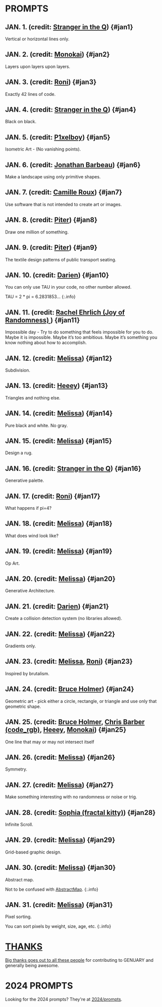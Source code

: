 # PROMPTS

## JAN. 1. <span class="credit">(credit: [Stranger in the Q](#))</span> {#jan1}

Vertical or horizontal lines only.

## JAN. 2. <span class="credit">(credit: [Monokai](#))</span> {#jan2}

Layers upon layers upon layers.

## JAN. 3. <span class="credit">(credit: [Roni](#))</span> {#jan3}

Exactly 42 lines of code.

## JAN. 4. <span class="credit">(credit: [Stranger in the Q](#))</span> {#jan4}

Black on black.

## JAN. 5. <span class="credit">(credit: [P1xelboy](#))</span> {#jan5}

Isometric Art - (No vanishing points).

## JAN. 6. <span class="credit">(credit: [Jonathan Barbeau](#))</span> {#jan6}

Make a landscape using only primitive shapes.

## JAN. 7. <span class="credit">(credit: [Camille Roux](#))</span> {#jan7}

Use software that is not intended to create art or images.

## JAN. 8. <span class="credit">(credit: [Piter](#))</span> {#jan8}

Draw one million of something.

## JAN. 9. <span class="credit">(credit: [Piter](#))</span> {#jan9}

The textile design patterns of public transport seating.

## JAN. 10. <span class="credit">(credit: [Darien](#))</span> {#jan10}

You can only use TAU in your code, no other number allowed.

TAU = 2 * pi = 6.2831853...
{:.info}

## JAN. 11. <span class="credit">(credit: [Rachel Ehrlich (Joy of Randomness) ](#))</span> {#jan11}

Impossible day - Try to do something that feels impossible for you to do. Maybe it is impossible. Maybe it’s too ambitious. Maybe it’s something you know nothing about how to accomplish.

## JAN. 12. <span class="credit">(credit: [Melissa](#))</span> {#jan12}

Subdivision.

## JAN. 13. <span class="credit">(credit: [Heeey](#))</span> {#jan13}

Triangles and nothing else.

## JAN. 14. <span class="credit">(credit: [Melissa](#))</span> {#jan14}

Pure black and white. No gray.

## JAN. 15. <span class="credit">(credit: [Melissa](#))</span> {#jan15}

Design a rug.

## JAN. 16. <span class="credit">(credit: [Stranger in the Q](#))</span> {#jan16}

Generative palette.

## JAN. 17. <span class="credit">(credit: [Roni](#))</span> {#jan17}

What happens if pi=4?

## JAN. 18. <span class="credit">(credit: [Melissa](#))</span> {#jan18}

What does wind look like?

## JAN. 19. <span class="credit">(credit: [Melissa](#))</span> {#jan19}

Op Art.

## JAN. 20. <span class="credit">(credit: [Melissa](#))</span> {#jan20}

Generative Architecture.

## JAN. 21. <span class="credit">(credit: [Darien](#))</span> {#jan21}

Create a collision detection system (no libraries allowed).

## JAN. 22. <span class="credit">(credit: [Melissa](#))</span> {#jan22}

Gradients only.

## JAN. 23. <span class="credit">(credit: [Melissa](#), [Roni](#))</span> {#jan23}

Inspired by brutalism.

## JAN. 24. <span class="credit">(credit: [Bruce Holmer](#))</span> {#jan24}

Geometric art - pick either a circle, rectangle, or triangle and use only that geometric shape.

## JAN. 25. <span class="credit">(credit: [Bruce Holmer](#), [Chris Barber (code_rgb)](#), [Heeey](#), [Monokai](#))</span> {#jan25}

One line that may or may not intersect itself

## JAN. 26. <span class="credit">(credit: [Melissa](#))</span> {#jan26}

Symmetry.

## JAN. 27. <span class="credit">(credit: [Melissa](#))</span> {#jan27}

Make something interesting with no randomness or noise or trig.

## JAN. 28. <span class="credit">(credit: [Sophia (fractal kitty)](#))</span> {#jan28}

Infinite Scroll.

## JAN. 29. <span class="credit">(credit: [Melissa](#))</span> {#jan29}

Grid-based graphic design.

## JAN. 30. <span class="credit">(credit: [Melissa](#))</span> {#jan30}

Abstract map.

Not to be confused with [AbstractMap](https://docs.oracle.com/javase/8/docs/api/java/util/AbstractMap.html).
{:.info}

## JAN. 31. <span class="credit">(credit: [Melissa](#))</span> {#jan31}

Pixel sorting.

You can sort pixels by weight, size, age, etc.
{:.info}

# [THANKS](thanks)

[Big thanks goes out to all these people](thanks) for contributing to GENUARY and generally being awesome.

# 2024 PROMPTS

Looking for the 2024 prompts? They're at [2024/prompts](2024/prompts).

<script>
  // this is the script to highlight the right prompt every day
  onload=_=>{
    let now = new Date(),
        year = now.getFullYear(),
        month = now.getMonth(),
        day = now.getDate();

    if (year !== 2025 || month !== 0) return; // The if statement makes sure we only highlight days in January 2023 (TODO: somebody please update this comment)
    let hash = `#jan${day}`;
    if (!location.hash) location = hash;
    let h2 = document.querySelector(hash);
    h2.classList.add("today");
    let p = document.createElement("p");
    p.className="share";
    p.innerHTML=`Share your results using the hashtags <b>#genuary${day}</b> (this prompt) and <b>#genuary</b>!`;
    h2.after(p)
  }
</script>
